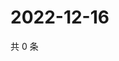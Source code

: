 # 2022-12-16

共 0 条

<!-- BEGIN WEIBO -->
<!-- 最后更新时间 Fri Dec 16 2022 10:01:01 GMT+0800 (China Standard Time) -->

<!-- END WEIBO -->
